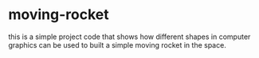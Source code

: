 # moving-rocket
this is a simple project code that shows how different shapes in computer graphics can be used to built a simple moving rocket in the space.
